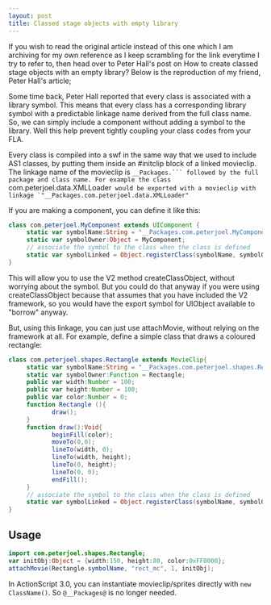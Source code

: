 ```yaml
---
layout: post
title: Classed stage objects with empty library
---
```


If you wish to read the original article instead of this one which I am archiving for my own reference as I keep scrambling for the link everytime I try to refer to, then head over to Peter Hall's post on How to create classed stage objects with an empty library? Below is the reproduction of my friend, Peter Hall's article;

Some time back, Peter Hall reported that every class is associated with a library symbol. This means that every class has a corresponding library symbol with a predictable linkage name derived from the full class name. So, we can simply include a component without adding a symbol to the library. Well this help prevent tightly coupling your class codes from your FLA.

Every class is compiled into a swf in the same way that we used to include AS1 classes, by putting them inside an #initclip block of a linked movieclip. The linkage name of the movieclip is `__Packages.``` followed by the full package and class name. For example the class `com.peterjoel.data.XMLLoader``` would be exported with a movieclip with linkage `"__Packages.com.peterjoel.data.XMLLoader"```

If you are making a component, you can define it like this:

```as
class com.peterjoel.MyComponent extends UIComponent {
	 static var symbolName:String = "__Packages.com.peterjoel.MyComponent";
	 static var symbolOwner:Object = MyComponent;
	 // associate the symbol to the class when the class is defined 
	 static var symbolLinked = Object.registerClass(symbolName, symbolOwner); 
}
```

This will allow you to use the V2 method createClassObject, without worrying about the symbol. But you could do that anyway if you were using createClassObject because that assumes that you have included the V2 framework, so you would have the export symbol for UIObject available to "borrow" anyway. 

But, using this linkage, you can just use attachMovie, without relying on the framework at all. For example, define a simple class that draws a coloured rectangle: 

```as
class com.peterjoel.shapes.Rectangle extends MovieClip{
	 static var symbolName:String = "__Packages.com.peterjoel.shapes.Rectangle";
	 static var symbolOwner:Function = Rectangle;
	 public var width:Number = 100; 
	 public var height:Number = 100; 
	 public var color:Number = 0;
	 function Rectangle (){
			draw();
	 }
	 function draw():Void{
			beginFill(color);
			moveTo(0,0);
			lineTo(width, 0); 
			lineTo(width, height); 
			lineTo(0, height); 
			lineTo(0, 0); 
			endFill();
	 }
	 // associate the symbol to the class when the class is defined 
	 static var symbolLinked = Object.registerClass(symbolName, symbolOwner); 
} 
```

## Usage

```as
import com.peterjoel.shapes.Rectangle;
var initObj:Object = {width:150, height:80, color:0xFF0000};
attachMovie(Rectangle.symbolName, "rect_mc", 1, initObj);
```

In ActionScript 3.0, you can instantiate movieclip/sprites directly with `new ClassName()`. So `@__Packages@` is no longer needed.

